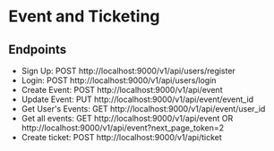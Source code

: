# Event and Ticketing

## Endpoints
- Sign Up: POST  http://localhost:9000/v1/api/users/register
- Login: POST  http://localhost:9000/v1/api/users/login
- Create Event: POST  http://localhost:9000/v1/api/event
- Update Event: PUT  http://localhost:9000/v1/api/event/event_id
- Get User's Events: GET  http://localhost:9000/v1/api/event/user_id
- Get all events: GET  http://localhost:9000/v1/api/event   OR http://localhost:9000/v1/api/event?next_page_token=2
- Create ticket: POST  http://localhost:9000/v1/api/ticket

